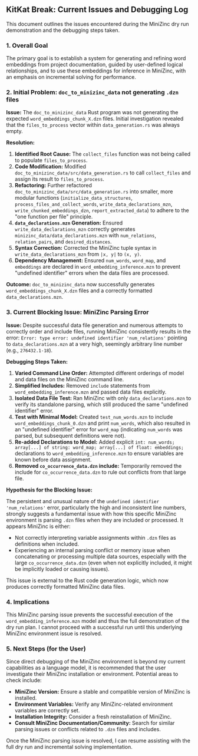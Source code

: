 ## KitKat Break: Current Issues and Debugging Log

This document outlines the issues encountered during the MiniZinc dry run demonstration and the debugging steps taken.

### 1. Overall Goal

The primary goal is to establish a system for generating and refining word embeddings from project documentation, guided by user-defined logical relationships, and to use these embeddings for inference in MiniZinc, with an emphasis on incremental solving for performance.

### 2. Initial Problem: `doc_to_minizinc_data` not generating `.dzn` files

**Issue:** The `doc_to_minizinc_data` Rust program was not generating the expected `word_embeddings_chunk_X.dzn` files. Initial investigation revealed that the `files_to_process` vector within `data_generation.rs` was always empty.

**Resolution:**

1.  **Identified Root Cause:** The `collect_files` function was not being called to populate `files_to_process`.
2.  **Code Modification:** Modified `doc_to_minizinc_data/src/data_generation.rs` to call `collect_files` and assign its result to `files_to_process`.
3.  **Refactoring:** Further refactored `doc_to_minizinc_data/src/data_generation.rs` into smaller, more modular functions (`initialize_data_structures`, `process_files_and_collect_words`, `write_data_declarations_mzn`, `write_chunked_embeddings_dzn`, `report_extracted_data`) to adhere to the "one function per file" principle.
4.  **`data_declarations.mzn` Generation:** Ensured `write_data_declarations_mzn` correctly generates `minizinc_data/data_declarations.mzn` with `num_relations`, `relation_pairs`, and `desired_distances`.
5.  **Syntax Correction:** Corrected the MiniZinc tuple syntax in `write_data_declarations_mzn` from `|x, y|` to `(x, y)`.
6.  **Dependency Management:** Ensured `num_words`, `word_map`, and `embeddings` are declared in `word_embedding_inference.mzn` to prevent "undefined identifier" errors when the data files are processed.

**Outcome:** `doc_to_minizinc_data` now successfully generates `word_embeddings_chunk_X.dzn` files and a correctly formatted `data_declarations.mzn`.

### 3. Current Blocking Issue: MiniZinc Parsing Error

**Issue:** Despite successful data file generation and numerous attempts to correctly order and include files, running MiniZinc consistently results in the error: `Error: type error: undefined identifier 'num_relations'` pointing to `data_declarations.mzn` at a very high, seemingly arbitrary line number (e.g., `276432.1-18`).

**Debugging Steps Taken:**

1.  **Varied Command Line Order:** Attempted different orderings of model and data files on the MiniZinc command line.
2.  **Simplified Includes:** Removed `include` statements from `word_embedding_inference.mzn` and passed data files explicitly.
3.  **Isolated Data File Test:** Ran MiniZinc with only `data_declarations.mzn` to verify its standalone parsing, which still produced the same "undefined identifier" error.
4.  **Test with Minimal Model:** Created `test_num_words.mzn` to include `word_embeddings_chunk_0.dzn` and print `num_words`, which also resulted in an "undefined identifier" error for `word_map` (indicating `num_words` was parsed, but subsequent definitions were not).
5.  **Re-added Declarations to Model:** Added explicit `int: num_words; array[...] of string: word_map; array[...] of float: embeddings;` declarations to `word_embedding_inference.mzn` to ensure variables are known before data assignment.
6.  **Removed `co_occurrence_data.dzn` include:** Temporarily removed the include for `co_occurrence_data.dzn` to rule out conflicts from that large file.

**Hypothesis for the Blocking Issue:**

The persistent and unusual nature of the `undefined identifier 'num_relations'` error, particularly the high and inconsistent line numbers, strongly suggests a fundamental issue with how this specific MiniZinc environment is parsing `.dzn` files when they are included or processed. It appears MiniZinc is either: 

*   Not correctly interpreting variable assignments within `.dzn` files as definitions when included.
*   Experiencing an internal parsing conflict or memory issue when concatenating or processing multiple data sources, especially with the large `co_occurrence_data.dzn` (even when not explicitly included, it might be implicitly loaded or causing issues).

This issue is external to the Rust code generation logic, which now produces correctly formatted MiniZinc data files.

### 4. Implications

This MiniZinc parsing issue prevents the successful execution of the `word_embedding_inference.mzn` model and thus the full demonstration of the dry run plan. I cannot proceed with a successful run until this underlying MiniZinc environment issue is resolved.

### 5. Next Steps (for the User)

Since direct debugging of the MiniZinc environment is beyond my current capabilities as a language model, it is recommended that the user investigate their MiniZinc installation or environment. Potential areas to check include:

*   **MiniZinc Version:** Ensure a stable and compatible version of MiniZinc is installed.
*   **Environment Variables:** Verify any MiniZinc-related environment variables are correctly set.
*   **Installation Integrity:** Consider a fresh reinstallation of MiniZinc.
*   **Consult MiniZinc Documentation/Community:** Search for similar parsing issues or conflicts related to `.dzn` files and includes.

Once the MiniZinc parsing issue is resolved, I can resume assisting with the full dry run and incremental solving implementation.